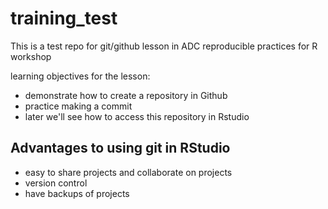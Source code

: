 # training_test
This is a test repo for git/github lesson in ADC reproducible practices for R workshop


learning objectives for the lesson:

- demonstrate how to create a repository in Github
- practice making a commit
- later we'll see how to access this repository in Rstudio

## Advantages to using git in RStudio

- easy to share projects and collaborate on projects
- version control
- have backups of projects
